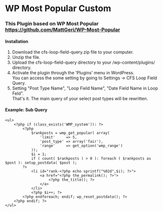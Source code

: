 # WP Most Popular Custom


### This Plugin based on WP Most Popular <https://github.com/MattGeri/WP-Most-Popular>


#### Installation
 1. Download the cfs-loop-field-query.zip file to your computer.  
 2. Unzip the file.  
 3. Upload the cfs-loop-field-query directory to your /wp-content/plugins/ directory.  
 4. Activate the plugin through the 'Plugins' menu in WordPress.  
 You can access the some setting by going to Settings -> CFS Loop Field Query.
 5. Setting "Post Type Name", "Loop Field Name", "Date Field Name in Loop Feld".  
 That's it. The main query of your select post types will be rewritten.


#### Example: Sub Query
	<ul>
		<?php if (class_exists('WMP_system')): ?>
			<?php
				$rankposts = wmp_get_popular( array(
					'limit'		=> 5,
					'post_type'	=> array('fair'),
					'range'		=> get_option('wmp_range')
				));
				$i = 1;
				if ( count( $rankposts ) > 0 ): foreach ( $rankposts as $post ): setup_postdata( $post );
			?>
				<li id="rank-<?php echo sprintf("%02d",$i); ?>">
					<a href="<?php the_permalink(); ?>">
						<?php the_title(); ?>
					</a>
				</li>
				<?php $i++; ?>
			<?php endforeach; endif; wp_reset_postdata(); ?>
		<?php endif; ?>
	</ul>
